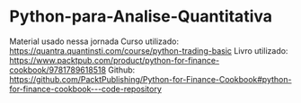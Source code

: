 # Python-para-Analise-Quantitativa
Material usado nessa jornada
Curso utilizado: https://quantra.quantinsti.com/course/python-trading-basic
Livro utilizado: https://www.packtpub.com/product/python-for-finance-cookbook/9781789618518
Github: https://github.com/PacktPublishing/Python-for-Finance-Cookbook#python-for-finance-cookbook---code-repository
